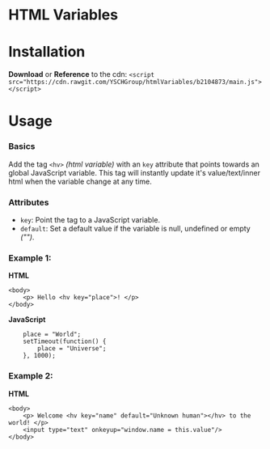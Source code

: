 # HTML Variables


# Installation
**Download** or **Reference** to the cdn: ```<script src="https://cdn.rawgit.com/YSCHGroup/htmlVariables/b2104873/main.js"></script>```

# Usage
### Basics
Add the tag ``<hv>`` *(html variable)* with an ``key`` attribute that points towards an global JavaScript variable. This tag will instantly update it's value/text/inner html when the variable change at any time.

### Attributes
* ``key``: Point the tag to a JavaScript variable. 
* ``default``: Set a default value if the variable is null, undefined or empty *("")*. 

### Example 1:
**HTML**
```
<body>
    <p> Hello <hv key="place">! </p>
</body>
```
**JavaScript**
```
    place = "World";
    setTimeout(function() {
        place = "Universe";
    }, 1000);
```

### Example 2:
**HTML**
```
<body>
    <p> Welcome <hv key="name" default="Unknown human"></hv> to the world! </p>
    <input type="text" onkeyup="window.name = this.value"/>
</body>
```
